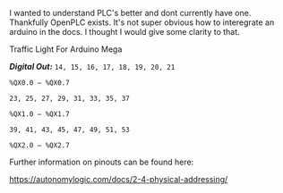 I wanted to understand PLC's better and dont currently have one.  Thankfully OpenPLC exists.  It's not super obvious how to interegrate an arduino in the docs.  I thought I would give some clarity to that.   


Traffic Light For Arduino Mega


**_Digital Out:_** `14, 15, 16, 17, 18, 19, 20, 21`

`%QX0.0 – %QX0.7`

`23, 25, 27, 29, 31, 33, 35, 37`

`%QX1.0 – %QX1.7`

`39, 41, 43, 45, 47, 49, 51, 53`

`%QX2.0 – %QX2.7`



Further information on pinouts can be found here:

https://autonomylogic.com/docs/2-4-physical-addressing/
